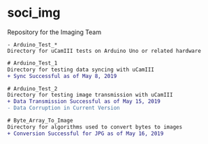 # soci_img
Repository for the Imaging Team

```
- Arduino_Test_*
Directory for uCamIII tests on Arduino Uno or related hardware
```

```diff
# Arduino_Test_1
Directory for testing data syncing with uCamIII
+ Sync Successful as of May 8, 2019
```

```diff
# Arduino_Test_2
Directory for testing image transmission with uCamIII
+ Data Transmission Successful as of May 15, 2019
- Data Corruption in Current Version
```

```diff
# Byte_Array_To_Image
Directory for algorithms used to convert bytes to images
+ Conversion Successful for JPG as of May 16, 2019
```

